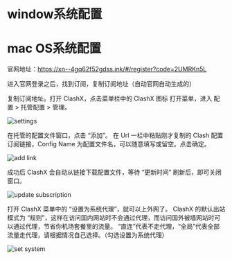 # window系统配置

# mac OS系统配置

官网地址：https://xn--4gq62f52gdss.ink/#/register?code=2UMRKn5L

进入官网登录之后，找到订阅，复制订阅地址（自动官网自动生成的）

复制订阅地址。打开 ClashX，点击菜单栏中的 ClashX 图标 打开菜单，进入 配置 > 托管配置 > 管理。

![settings](https://kerrynotes.com/wp-content/uploads/2023/01/settings.webp)

在托管的配置文件窗口，点击 “添加”。
在 Url 一栏中粘贴刚才复制的 Clash 配置订阅链接，Config Name 为配置文件名，可以随意填写或留空。点击确定。

![add link](https://kerrynotes.com/wp-content/uploads/2023/01/add-link.webp)

成功后 ClashX 会自动从链接下载配置文件，等待 “更新时间” 刷新后，即可关闭窗口。

![update subscription](https://kerrynotes.com/wp-content/uploads/2023/01/update-subscription.webp)

打开 ClashX 菜单中的 “设置为系统代理”，就可以上外网了。
ClashX 的默认出站模式为 “规则”，这样在访问国内网站时不会通过代理，而访问国外被墙网站时可以通过代理，节省你机场套餐里的流量。
“直连”代表不走代理，“全局”代表全部流量走代理，请根据情况自己选择。（勾选设置为系统代理）

![set system](https://kerrynotes.com/wp-content/uploads/2023/01/set-system-proxy.webp)